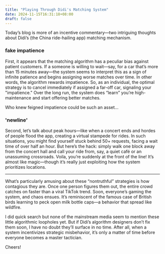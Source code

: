 ```yaml
---
title: "Playing Through Didi's Matching System"
date: 2024-11-15T16:31:18+08:00
draft: false
---
```


Today’s blog is more of an incentive commentary—two intriguing thoughts about Didi’s (the China ride-hailing app) matching mechanism.

### fake impatience

First, it appears that the matching algorithm has a peculiar bias against patient customers. If a someone is willing to wait—say, for a car that’s more than 15 minutes away—the system seems to interpret this as a sign of infinite patience and begins assigning worse matches over time. In other words, the algorithm rewards impatience. So, as an individual, the optimal strategy is to cancel immediately if assigned a far-off car, signaling your "impatience." Over the long run, the system does “learn” you’re high-maintenance and start offering better matches. 

Who knew feigned impatience could be such an asset...

### 'newline'

Second, let’s talk about peak hours—like when a concert ends and hordes of people flood the app, creating a virtual stampede for rides. In such situations, you might find yourself stuck behind 50+ requests, facing a wait time of over half an hour. But here’s the hack: simply walk one block away from the concert hall and call your ride from, say, a quiet café or an unassuming crossroads. Voila, you’re suddenly at the front of the line! It’s almost like magic—though it’s really just exploiting how the system prioritizes locations.

---

What’s particularly amusing about these “nontruthful” strategies is how contagious they are. Once one person figures them out, the entire crowd catches on faster than a viral TikTok trend. Soon, everyone’s gaming the system, and chaos ensues. It’s reminiscent of the famous case of British birds learning to peck open milk bottle caps—a behavior that spread like wildfire.

I did quick search but none of the mainstream media seem to mention these little algorithmic loopholes yet. But if Didi’s algorithm designers don’t fix them soon, I have no doubt they’ll surface in no time. After all, when a system incentivizes strategic misbehavior, it’s only a matter of time before everyone becomes a master tactician.

Cheers!
